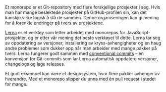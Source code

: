 Et monorepo er et Git-repository med flere forskjellige prosjekter i seg. Hvis man har mange beslektede prosjekter på GitHub-profilen sin, kan det kanskje virke logisk å slå de sammen. Denne organiseringen kan gi mening for å forenkle endringer på tvers av prosjektene.

[Lerna](https://lernajs.io/) er et verktøy som letter arbeidet med monorepos for JavaScript-prosjekter, og er etter vår mening det beste verktøyet til dette. Lerna tar seg av oppdatering av versjoner, installering av kryss-avhengigheter og en haug andre problemer som dukker opp når man arbeider med mange pakker på tvers. Lerna fungerer godt sammen med [conventional commits](https://conventionalcommits.org/) – en konvensjon for Git-commits som lar Lerna automatisk oppdatere versjoner, changelogs og lage releases.

Et godt eksempel kan være et designsystem, hvor flere pakker avhenger av hverandre. Med et monorepo slipper du unna med én pull request i stedet for mange.